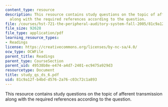 ```yaml
---
content_type: resource
description: This resource contains study questions on the topic of afferent transmission
  along with the required references according to the question.
file: /courses/hst-721-the-peripheral-auditory-system-fall-2005/81c9a12fb4bdd5762a76c03c72c1a893_study_qs_ds_6.pdf
file_size: 92628
file_type: application/pdf
learning_resource_types:
- Readings
license: https://creativecommons.org/licenses/by-nc-sa/4.0/
ocw_type: OCWFile
parent_title: Readings
parent_type: CourseSection
parent_uid: 49538b8e-e474-a4d7-2401-ec9475a929d3
resourcetype: Document
title: study_qs_ds_6.pdf
uid: 81c9a12f-b4bd-d576-2a76-c03c72c1a893
---
```

This resource contains study questions on the topic of afferent transmission along with the required references according to the question.
